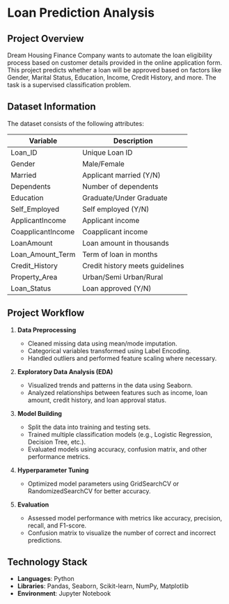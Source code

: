 # Loan Prediction Analysis

## Project Overview
Dream Housing Finance Company wants to automate the loan eligibility process based on customer details provided in the online application form. This project predicts whether a loan will be approved based on factors like Gender, Marital Status, Education, Income, Credit History, and more. The task is a supervised classification problem.

## Dataset Information
The dataset consists of the following attributes:

| Variable | Description |
|----------|--------------|
| Loan_ID | Unique Loan ID |
| Gender | Male/Female |
| Married | Applicant married (Y/N) |
| Dependents | Number of dependents |
| Education | Graduate/Under Graduate |
| Self_Employed | Self employed (Y/N) |
| ApplicantIncome | Applicant income |
| CoapplicantIncome | Coapplicant income |
| LoanAmount | Loan amount in thousands |
| Loan_Amount_Term | Term of loan in months |
| Credit_History | Credit history meets guidelines |
| Property_Area | Urban/Semi Urban/Rural |
| Loan_Status | Loan approved (Y/N) |

## Project Workflow
1. **Data Preprocessing**
   - Cleaned missing data using mean/mode imputation.
   - Categorical variables transformed using Label Encoding.
   - Handled outliers and performed feature scaling where necessary.

2. **Exploratory Data Analysis (EDA)**
   - Visualized trends and patterns in the data using Seaborn.
   - Analyzed relationships between features such as income, loan amount, credit history, and loan approval status.

3. **Model Building**
   - Split the data into training and testing sets.
   - Trained multiple classification models (e.g., Logistic Regression, Decision Tree, etc.).
   - Evaluated models using accuracy, confusion matrix, and other performance metrics.

4. **Hyperparameter Tuning**
   - Optimized model parameters using GridSearchCV or RandomizedSearchCV for better accuracy.

5. **Evaluation**
   - Assessed model performance with metrics like accuracy, precision, recall, and F1-score.
   - Confusion matrix to visualize the number of correct and incorrect predictions.

## Technology Stack
- **Languages**: Python
- **Libraries**: Pandas, Seaborn, Scikit-learn, NumPy, Matplotlib
- **Environment**: Jupyter Notebook

